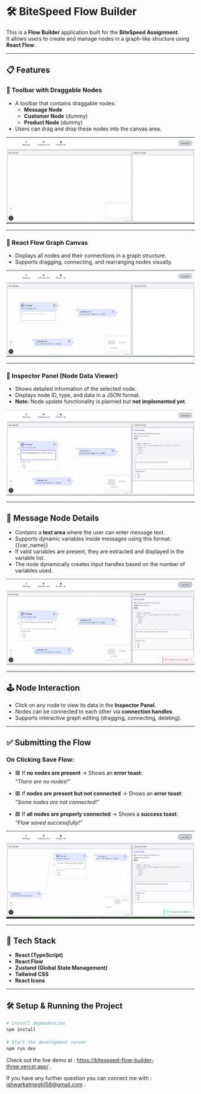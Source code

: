 # 🛠️ BiteSpeed Flow Builder

This is a **Flow Builder** application built for the **BiteSpeed Assignment**.  
It allows users to create and manage nodes in a graph-like structure using **React Flow**.

---

## 📋 Features

### 🔹 Toolbar with Draggable Nodes
- A toolbar that contains draggable nodes:
  - **Message Node**
  - **Customer Node** (dummy)
  - **Product Node** (dummy)
- Users can drag and drop these nodes into the canvas area.

![Toolbar](https://github.com/i5hwar-ka1m39h/bitespeed_flow_builder/blob/ec786cbab7010403a74368fd67a85d8fc8e45512/Screenshot%202025-07-16%20134046.png)

---

### 🔹 React Flow Graph Canvas
- Displays all nodes and their connections in a graph structure.
- Supports dragging, connecting, and rearranging nodes visually.

![React Flow Canvas](https://github.com/i5hwar-ka1m39h/bitespeed_flow_builder/blob/ec786cbab7010403a74368fd67a85d8fc8e45512/Screenshot%202025-07-16%20134349.png)

---

### 🔹 Inspector Panel (Node Data Viewer)
- Shows detailed information of the selected node.
- Displays node ID, type, and data in a JSON format.
- **Note:** Node update functionality is planned but **not implemented yet**.

![Inspector Panel](https://github.com/i5hwar-ka1m39h/bitespeed_flow_builder/blob/ec786cbab7010403a74368fd67a85d8fc8e45512/Screenshot%202025-07-16%20134435.png)

---

## 📝 Message Node Details

- Contains a **text area** where the user can enter message text.
- Supports dynamic variables inside messages using this format:
{{var_name}}
- If valid variables are present, they are extracted and displayed in the variable list.
- The node dynamically creates input handles based on the number of variables used.

![Message Node](https://github.com/i5hwar-ka1m39h/bitespeed_flow_builder/blob/ec786cbab7010403a74368fd67a85d8fc8e45512/Screenshot%202025-07-16%20134452.png)

---

## 🕹️ Node Interaction

- Click on any node to view its data in the **Inspector Panel**.
- Nodes can be connected to each other via **connection handles**.
- Supports interactive graph editing (dragging, connecting, deleting).

---

## ✅ Submitting the Flow

### On Clicking **Save Flow**:
- 🟥 If **no nodes are present** → Shows an **error toast**:  
_“There are no nodes!”_

- 🟥 If **nodes are present but not connected** → Shows an **error toast**:  
_“Some nodes are not connected!”_

- 🟩 If **all nodes are properly connected** → Shows a **success toast**:  
_“Flow saved successfully!”_

![Toast Example](https://github.com/i5hwar-ka1m39h/bitespeed_flow_builder/blob/ec786cbab7010403a74368fd67a85d8fc8e45512/Screenshot%202025-07-16%20134617.png)

---

## 🚀 Tech Stack

- **React (TypeScript)**
- **React Flow**
- **Zustand (Global State Management)**
- **Tailwind CSS**
- **React Icons**

---

## 🛠️ Setup & Running the Project

```bash
# Install dependencies
npm install

# Start the development server
npm run dev
```
Check out the live demo at : https://bitespeed-flow-builder-three.vercel.app/ .


If you have any further question you can connect me with : ishwarkalmegh156@gmail.com .

